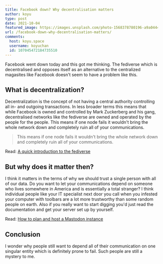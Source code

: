 ```yaml
---
title: Facebook down? Why decentralisation matters
author: koyu
type: post
date: 2021-10-04
featured_image: https://images.unsplash.com/photo-1568378780196-a9a0444a9151?crop=entropy&cs=tinysrgb&fit=max&fm=jpg&ixid=MnwxMTc3M3wwfDF8c2VhcmNofDE3fHxkZWxldGUlMjBmYWNlYm9va3xlbnwwfHx8fDE2MzMzODMyMDA&ixlib=rb-1.2.1&q=80&w=2000
url: /facebook-down-why-decentralisation-matters/
comments:
  host: koyu.space
  username: koyuchan
  id: 107045472184735510
---
```


Facebook went down today and this got me thinking. The fediverse which is decentralised and opposes itself as an alternative to the centralized magasites like Facebook doesn't seem to have a problem like this.

## What is decentralization?

Decentralization is the concept of not having a central authority controlling all in- and outgoing transactions. In less broader terms this means that while Facebook is owned and controlled by Mark Zuckerberg and his gang, decentralised networks like the fediverse are owned and operated by the people for the people. This means if one node fails it wouldn't bring the whole network down and completely ruin all of your communications.

>This means if one node fails it wouldn't bring the whole network down and completely ruin all of your communications.

Read: [A quick introduction to the fediverse](/2019/06/23/a-quick-introduction-to-the-fediverse/)

## But why does it matter then?

I think it matters in the terms of why we should trust a single person with all of our data. Do you want to let your communications depend on someone who lives somewhere in America and is essentially a total stranger? I think individual people like your IT specialist next door you call when you infested your computer with toolbars are a lot more trustworthy than some random people on earth. Also if you really want to start digging you'd just read the documentation and get your server set up by yourself.

Read: [How to plan and host a Mastodon instance](/2020/11/01/how-to-plan-and-host-a-mastodon-instance/)

## Conclusion

I wonder why people still want to depend all of their communication on one singular entity which is definitely prone to fail. Such people are still a mystery to me.